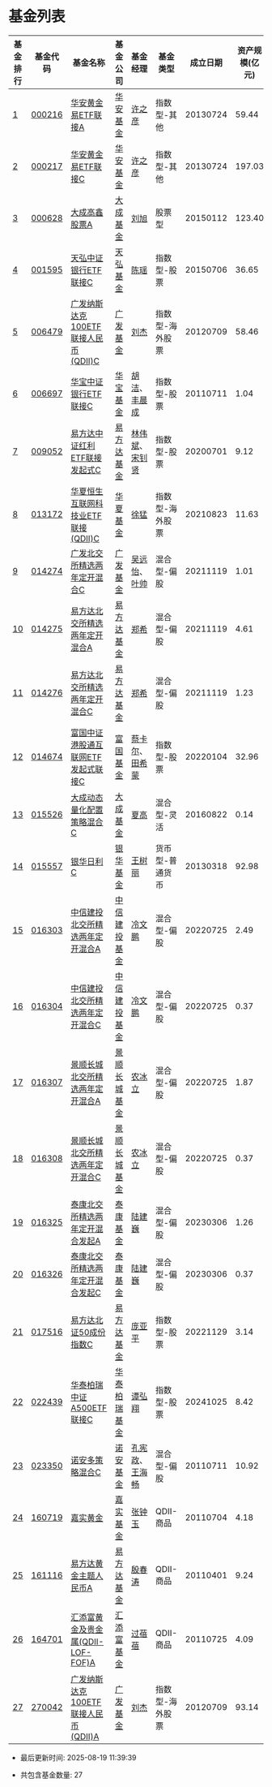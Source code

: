 # 基金列表

   

| 基金排行 | 基金代码 | 基金名称 |  基金公司 | 基金经理 | 基金类型 | 成立日期 | 资产规模(亿元) | 报告日期 | 最新净值 | 净值变动 | 变动日期 |
|----------|----------|----------|----------|----------|----------|----------|----------|----------|----------|----------|----------|
| [1](https://fund.eastmoney.com/data/fundranking.html#tall;c0;r;s1nzf;pn50;ddesc;qsd20250819;qed20240819;qdii;zq;gg;gzbd;gzfs;bbzt;sfbb) | [000216](https://fundf10.eastmoney.com/jbgk_000216.html) | [华安黄金易ETF联接A](/Fund/Meta/CN/000216.json) |[华安基金](https://fund.eastmoney.com/company/80000228.html) | [许之彦](https://fund.eastmoney.com/manager/30044485.html) | 指数型-其他 | 20130724 | 59.44 | 20250630 | [2.698](https://fund.eastmoney.com/000216.html) | 0.12% | 08-18 |
| [2](https://fund.eastmoney.com/data/fundranking.html#tall;c0;r;s1nzf;pn50;ddesc;qsd20250819;qed20240819;qdii;zq;gg;gzbd;gzfs;bbzt;sfbb) | [000217](https://fundf10.eastmoney.com/jbgk_000217.html) | [华安黄金易ETF联接C](/Fund/Meta/CN/000217.json) |[华安基金](https://fund.eastmoney.com/company/80000228.html) | [许之彦](https://fund.eastmoney.com/manager/30044485.html) | 指数型-其他 | 20130724 | 197.03 | 20250630 | [2.6325](https://fund.eastmoney.com/000217.html) | 0.11% | 08-18 |
| [3](https://fund.eastmoney.com/data/fundranking.html#tall;c0;r;s1nzf;pn50;ddesc;qsd20250819;qed20240819;qdii;zq;gg;gzbd;gzfs;bbzt;sfbb) | [000628](https://fundf10.eastmoney.com/jbgk_000628.html) | [大成高鑫股票A](/Fund/Meta/CN/000628.json) |[大成基金](https://fund.eastmoney.com/company/80000225.html) | [刘旭](https://fund.eastmoney.com/manager/30361915.html) | 股票型 | 20150112 | 123.40 | 20250630 | [4.969](https://fund.eastmoney.com/000628.html) | 0.34% | 08-18 |
| [4](https://fund.eastmoney.com/data/fundranking.html#tall;c0;r;s1nzf;pn50;ddesc;qsd20250819;qed20240819;qdii;zq;gg;gzbd;gzfs;bbzt;sfbb) | [001595](https://fundf10.eastmoney.com/jbgk_001595.html) | [天弘中证银行ETF联接C](/Fund/Meta/CN/001595.json) |[天弘基金](https://fund.eastmoney.com/company/80041198.html) | [陈瑶](https://fund.eastmoney.com/manager/30570026.html) | 指数型-股票 | 20150706 | 36.65 | 20250630 | [1.7969](https://fund.eastmoney.com/001595.html) | 0.31% | 08-18 |
| [5](https://fund.eastmoney.com/data/fundranking.html#tall;c0;r;s1nzf;pn50;ddesc;qsd20250819;qed20240819;qdii;zq;gg;gzbd;gzfs;bbzt;sfbb) | [006479](https://fundf10.eastmoney.com/jbgk_006479.html) | [广发纳斯达克100ETF联接人民币(QDII)C](/Fund/Meta/CN/006479.json) |[广发基金](https://fund.eastmoney.com/company/80000248.html) | [刘杰](https://fund.eastmoney.com/manager/30283311.html) | 指数型-海外股票 | 20120709 | 58.46 | 20250630 | [6.9045](https://fund.eastmoney.com/006479.html) | -0.46% | 08-15 |
| [6](https://fund.eastmoney.com/data/fundranking.html#tall;c0;r;s1nzf;pn50;ddesc;qsd20250819;qed20240819;qdii;zq;gg;gzbd;gzfs;bbzt;sfbb) | [006697](https://fundf10.eastmoney.com/jbgk_006697.html) | [华宝中证银行ETF联接C](/Fund/Meta/CN/006697.json) |[华宝基金](https://fund.eastmoney.com/company/80000250.html) | [胡洁](https://fund.eastmoney.com/manager/30191326.html)、[丰晨成](https://fund.eastmoney.com/manager/30389782.html) | 指数型-股票 | 20110711 | 1.04 | 20250630 | [1.6524](https://fund.eastmoney.com/006697.html) | 0.3% | 08-18 |
| [7](https://fund.eastmoney.com/data/fundranking.html#tall;c0;r;s1nzf;pn50;ddesc;qsd20250819;qed20240819;qdii;zq;gg;gzbd;gzfs;bbzt;sfbb) | [009052](https://fundf10.eastmoney.com/jbgk_009052.html) | [易方达中证红利ETF联接发起式C](/Fund/Meta/CN/009052.json) |[易方达基金](https://fund.eastmoney.com/company/80000229.html) | [林伟斌](https://fund.eastmoney.com/manager/30198126.html)、[宋钊贤](https://fund.eastmoney.com/manager/30712250.html) | 指数型-股票 | 20200701 | 9.12 | 20250630 | [1.2789](https://fund.eastmoney.com/009052.html) | -0.18% | 08-18 |
| [8](https://fund.eastmoney.com/data/fundranking.html#tall;c0;r;s1nzf;pn50;ddesc;qsd20250819;qed20240819;qdii;zq;gg;gzbd;gzfs;bbzt;sfbb) | [013172](https://fundf10.eastmoney.com/jbgk_013172.html) | [华夏恒生互联网科技业ETF联接(QDII)C](/Fund/Meta/CN/013172.json) |[华夏基金](https://fund.eastmoney.com/company/80000222.html) | [徐猛](https://fund.eastmoney.com/manager/30106590.html) | 指数型-海外股票 | 20210823 | 11.63 | 20250630 | [0.8202](https://fund.eastmoney.com/013172.html) | 0.77% | 08-18 |
| [9](https://fund.eastmoney.com/data/fundranking.html#tall;c0;r;s1nzf;pn50;ddesc;qsd20250819;qed20240819;qdii;zq;gg;gzbd;gzfs;bbzt;sfbb) | [014274](https://fundf10.eastmoney.com/jbgk_014274.html) | [广发北交所精选两年定开混合C](/Fund/Meta/CN/014274.json) |[广发基金](https://fund.eastmoney.com/company/80000248.html) | [吴远怡](https://fund.eastmoney.com/manager/30714349.html)、[叶帅](https://fund.eastmoney.com/manager/30744272.html) | 混合型-偏股 | 20211119 | 1.01 | 20250630 | [1.793](https://fund.eastmoney.com/014274.html) | 5.12% | 08-18 |
| [10](https://fund.eastmoney.com/data/fundranking.html#tall;c0;r;s1nzf;pn50;ddesc;qsd20250819;qed20240819;qdii;zq;gg;gzbd;gzfs;bbzt;sfbb) | [014275](https://fundf10.eastmoney.com/jbgk_014275.html) | [易方达北交所精选两年定开混合A](/Fund/Meta/CN/014275.json) |[易方达基金](https://fund.eastmoney.com/company/80000229.html) | [郑希](https://fund.eastmoney.com/manager/30189730.html) | 混合型-偏股 | 20211119 | 4.61 | 20250630 | [1.7521](https://fund.eastmoney.com/014275.html) | 5.34% | 08-18 |
| [11](https://fund.eastmoney.com/data/fundranking.html#tall;c0;r;s1nzf;pn50;ddesc;qsd20250819;qed20240819;qdii;zq;gg;gzbd;gzfs;bbzt;sfbb) | [014276](https://fundf10.eastmoney.com/jbgk_014276.html) | [易方达北交所精选两年定开混合C](/Fund/Meta/CN/014276.json) |[易方达基金](https://fund.eastmoney.com/company/80000229.html) | [郑希](https://fund.eastmoney.com/manager/30189730.html) | 混合型-偏股 | 20211119 | 1.23 | 20250630 | [1.7364](https://fund.eastmoney.com/014276.html) | 5.33% | 08-18 |
| [12](https://fund.eastmoney.com/data/fundranking.html#tall;c0;r;s1nzf;pn50;ddesc;qsd20250819;qed20240819;qdii;zq;gg;gzbd;gzfs;bbzt;sfbb) | [014674](https://fundf10.eastmoney.com/jbgk_014674.html) | [富国中证港股通互联网ETF发起式联接C](/Fund/Meta/CN/014674.json) |[富国基金](https://fund.eastmoney.com/company/80000221.html) | [蔡卡尔](https://fund.eastmoney.com/manager/30516945.html)、[田希蒙](https://fund.eastmoney.com/manager/30788191.html) | 指数型-股票 | 20220104 | 32.96 | 20250630 | [1.0675](https://fund.eastmoney.com/014674.html) | 1.24% | 08-18 |
| [13](https://fund.eastmoney.com/data/fundranking.html#tall;c0;r;s1nzf;pn50;ddesc;qsd20250819;qed20240819;qdii;zq;gg;gzbd;gzfs;bbzt;sfbb) | [015526](https://fundf10.eastmoney.com/jbgk_015526.html) | [大成动态量化配置策略混合C](/Fund/Meta/CN/015526.json) |[大成基金](https://fund.eastmoney.com/company/80000225.html) | [夏高](https://fund.eastmoney.com/manager/30309950.html) | 混合型-灵活 | 20160822 | 0.14 | 20250630 | [1.3267](https://fund.eastmoney.com/015526.html) | 1.2% | 08-18 |
| [14](https://fund.eastmoney.com/data/fundranking.html#tall;c0;r;s1nzf;pn50;ddesc;qsd20250819;qed20240819;qdii;zq;gg;gzbd;gzfs;bbzt;sfbb) | [015557](https://fundf10.eastmoney.com/jbgk_015557.html) | [银华日利C](/Fund/Meta/CN/015557.json) |[银华基金](https://fund.eastmoney.com/company/80000235.html) | [王树丽](https://fund.eastmoney.com/manager/30531436.html) | 货币型-普通货币 | 20130318 | 92.98 | 20250630 | [N/A](https://fund.eastmoney.com/015557.html) | N/A% | N/A |
| [15](https://fund.eastmoney.com/data/fundranking.html#tall;c0;r;s1nzf;pn50;ddesc;qsd20250819;qed20240819;qdii;zq;gg;gzbd;gzfs;bbzt;sfbb) | [016303](https://fundf10.eastmoney.com/jbgk_016303.html) | [中信建投北交所精选两年定开混合A](/Fund/Meta/CN/016303.json) |[中信建投基金](https://fund.eastmoney.com/company/80355113.html) | [冷文鹏](https://fund.eastmoney.com/manager/30467898.html) | 混合型-偏股 | 20220725 | 2.49 | 20250630 | [2.7414](https://fund.eastmoney.com/016303.html) | 4.79% | 08-18 |
| [16](https://fund.eastmoney.com/data/fundranking.html#tall;c0;r;s1nzf;pn50;ddesc;qsd20250819;qed20240819;qdii;zq;gg;gzbd;gzfs;bbzt;sfbb) | [016304](https://fundf10.eastmoney.com/jbgk_016304.html) | [中信建投北交所精选两年定开混合C](/Fund/Meta/CN/016304.json) |[中信建投基金](https://fund.eastmoney.com/company/80355113.html) | [冷文鹏](https://fund.eastmoney.com/manager/30467898.html) | 混合型-偏股 | 20220725 | 0.37 | 20250630 | [2.7085](https://fund.eastmoney.com/016304.html) | 4.78% | 08-18 |
| [17](https://fund.eastmoney.com/data/fundranking.html#tall;c0;r;s1nzf;pn50;ddesc;qsd20250819;qed20240819;qdii;zq;gg;gzbd;gzfs;bbzt;sfbb) | [016307](https://fundf10.eastmoney.com/jbgk_016307.html) | [景顺长城北交所精选两年定开混合A](/Fund/Meta/CN/016307.json) |[景顺长城基金](https://fund.eastmoney.com/company/80000251.html) | [农冰立](https://fund.eastmoney.com/manager/30581892.html) | 混合型-偏股 | 20220725 | 1.87 | 20250630 | [2.0629](https://fund.eastmoney.com/016307.html) | 5.34% | 08-18 |
| [18](https://fund.eastmoney.com/data/fundranking.html#tall;c0;r;s1nzf;pn50;ddesc;qsd20250819;qed20240819;qdii;zq;gg;gzbd;gzfs;bbzt;sfbb) | [016308](https://fundf10.eastmoney.com/jbgk_016308.html) | [景顺长城北交所精选两年定开混合C](/Fund/Meta/CN/016308.json) |[景顺长城基金](https://fund.eastmoney.com/company/80000251.html) | [农冰立](https://fund.eastmoney.com/manager/30581892.html) | 混合型-偏股 | 20220725 | 0.37 | 20250630 | [2.0315](https://fund.eastmoney.com/016308.html) | 5.33% | 08-18 |
| [19](https://fund.eastmoney.com/data/fundranking.html#tall;c0;r;s1nzf;pn50;ddesc;qsd20250819;qed20240819;qdii;zq;gg;gzbd;gzfs;bbzt;sfbb) | [016325](https://fundf10.eastmoney.com/jbgk_016325.html) | [泰康北交所精选两年定开混合发起A](/Fund/Meta/CN/016325.json) |[泰康基金](https://fund.eastmoney.com/company/81246345.html) | [陆建巍](https://fund.eastmoney.com/manager/30141297.html) | 混合型-偏股 | 20230306 | 1.26 | 20250630 | [2.3778](https://fund.eastmoney.com/016325.html) | None% | 08-15 |
| [20](https://fund.eastmoney.com/data/fundranking.html#tall;c0;r;s1nzf;pn50;ddesc;qsd20250819;qed20240819;qdii;zq;gg;gzbd;gzfs;bbzt;sfbb) | [016326](https://fundf10.eastmoney.com/jbgk_016326.html) | [泰康北交所精选两年定开混合发起C](/Fund/Meta/CN/016326.json) |[泰康基金](https://fund.eastmoney.com/company/81246345.html) | [陆建巍](https://fund.eastmoney.com/manager/30141297.html) | 混合型-偏股 | 20230306 | 0.37 | 20250630 | [2.3501](https://fund.eastmoney.com/016326.html) | None% | 08-15 |
| [21](https://fund.eastmoney.com/data/fundranking.html#tall;c0;r;s1nzf;pn50;ddesc;qsd20250819;qed20240819;qdii;zq;gg;gzbd;gzfs;bbzt;sfbb) | [017516](https://fundf10.eastmoney.com/jbgk_017516.html) | [易方达北证50成份指数C](/Fund/Meta/CN/017516.json) |[易方达基金](https://fund.eastmoney.com/company/80000229.html) | [庞亚平](https://fund.eastmoney.com/manager/30589069.html) | 指数型-股票 | 20221129 | 3.14 | 20250630 | [1.5807](https://fund.eastmoney.com/017516.html) | 6.45% | 08-18 |
| [22](https://fund.eastmoney.com/data/fundranking.html#tall;c0;r;s1nzf;pn50;ddesc;qsd20250819;qed20240819;qdii;zq;gg;gzbd;gzfs;bbzt;sfbb) | [022439](https://fundf10.eastmoney.com/jbgk_022439.html) | [华泰柏瑞中证A500ETF联接C](/Fund/Meta/CN/022439.json) |[华泰柏瑞基金](https://fund.eastmoney.com/company/80055334.html) | [谭弘翔](https://fund.eastmoney.com/manager/30726462.html) | 指数型-股票 | 20241025 | 8.42 | 20250630 | [1.0843](https://fund.eastmoney.com/022439.html) | 0.99% | 08-18 |
| [23](https://fund.eastmoney.com/data/fundranking.html#tall;c0;r;s1nzf;pn50;ddesc;qsd20250819;qed20240819;qdii;zq;gg;gzbd;gzfs;bbzt;sfbb) | [023350](https://fundf10.eastmoney.com/jbgk_023350.html) | [诺安多策略混合C](/Fund/Meta/CN/023350.json) |[诺安基金](https://fund.eastmoney.com/company/80049689.html) | [孔宪政](https://fund.eastmoney.com/manager/30672631.html)、[王海畅](https://fund.eastmoney.com/manager/30774512.html) | 混合型-偏股 | 20110711 | 10.92 | 20250630 | [3.108](https://fund.eastmoney.com/023350.html) | 1.01% | 08-18 |
| [24](https://fund.eastmoney.com/data/fundranking.html#tall;c0;r;s1nzf;pn50;ddesc;qsd20250819;qed20240819;qdii;zq;gg;gzbd;gzfs;bbzt;sfbb) | [160719](https://fundf10.eastmoney.com/jbgk_160719.html) | [嘉实黄金](/Fund/Meta/CN/160719.json) |[嘉实基金](https://fund.eastmoney.com/company/80000223.html) | [张钟玉](https://fund.eastmoney.com/manager/30334245.html) | QDII-商品 | 20110704 | 4.18 | 20250630 | [1.618](https://fund.eastmoney.com/160719.html) | 0.06% | 08-15 |
| [25](https://fund.eastmoney.com/data/fundranking.html#tall;c0;r;s1nzf;pn50;ddesc;qsd20250819;qed20240819;qdii;zq;gg;gzbd;gzfs;bbzt;sfbb) | [161116](https://fundf10.eastmoney.com/jbgk_161116.html) | [易方达黄金主题人民币A](/Fund/Meta/CN/161116.json) |[易方达基金](https://fund.eastmoney.com/company/80000229.html) | [殷春涛](https://fund.eastmoney.com/manager/30836892.html) | QDII-商品 | 20110401 | 9.24 | 20250630 | [1.3089](https://fund.eastmoney.com/161116.html) | 0.1% | 08-15 |
| [26](https://fund.eastmoney.com/data/fundranking.html#tall;c0;r;s1nzf;pn50;ddesc;qsd20250819;qed20240819;qdii;zq;gg;gzbd;gzfs;bbzt;sfbb) | [164701](https://fundf10.eastmoney.com/jbgk_164701.html) | [汇添富黄金及贵金属(QDII-LOF-FOF)A](/Fund/Meta/CN/164701.json) |[汇添富基金](https://fund.eastmoney.com/company/80053708.html) | [过蓓蓓](https://fund.eastmoney.com/manager/30362194.html) | QDII-商品 | 20110725 | 4.09 | 20250630 | [1.393](https://fund.eastmoney.com/164701.html) | 0.14% | 08-15 |
| [27](https://fund.eastmoney.com/data/fundranking.html#tall;c0;r;s1nzf;pn50;ddesc;qsd20250819;qed20240819;qdii;zq;gg;gzbd;gzfs;bbzt;sfbb) | [270042](https://fundf10.eastmoney.com/jbgk_270042.html) | [广发纳斯达克100ETF联接人民币(QDII)A](/Fund/Meta/CN/270042.json) |[广发基金](https://fund.eastmoney.com/company/80000248.html) | [刘杰](https://fund.eastmoney.com/manager/30283311.html) | 指数型-海外股票 | 20120709 | 93.14 | 20250630 | [7.0135](https://fund.eastmoney.com/270042.html) | -0.46% | 08-15 |
- 最后更新时间: 2025-08-19 11:39:39

- 共包含基金数量: 27

